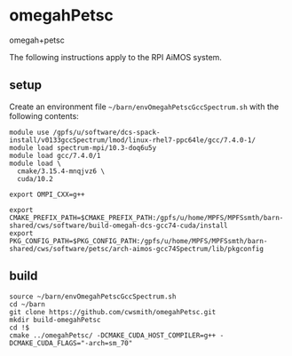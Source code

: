 # omegahPetsc
omegah+petsc

The following instructions apply to the RPI AiMOS system.

## setup

Create an environment file `~/barn/envOmegahPetscGccSpectrum.sh` with the
following contents:

```
module use /gpfs/u/software/dcs-spack-install/v0133gccSpectrum/lmod/linux-rhel7-ppc64le/gcc/7.4.0-1/
module load spectrum-mpi/10.3-doq6u5y
module load gcc/7.4.0/1
module load \
  cmake/3.15.4-mnqjvz6 \
  cuda/10.2

export OMPI_CXX=g++

export CMAKE_PREFIX_PATH=$CMAKE_PREFIX_PATH:/gpfs/u/home/MPFS/MPFSsmth/barn-shared/cws/software/build-omegah-dcs-gcc74-cuda/install
export PKG_CONFIG_PATH=$PKG_CONFIG_PATH:/gpfs/u/home/MPFS/MPFSsmth/barn-shared/cws/software/petsc/arch-aimos-gcc74Spectrum/lib/pkgconfig
```

## build

```
source ~/barn/envOmegahPetscGccSpectrum.sh
cd ~/barn
git clone https://github.com/cwsmith/omegahPetsc.git
mkdir build-omegahPetsc
cd !$
cmake ../omegahPetsc/ -DCMAKE_CUDA_HOST_COMPILER=g++ -DCMAKE_CUDA_FLAGS="-arch=sm_70"
```
